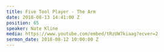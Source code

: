 ```yaml
---
title: Five Tool Player - The Arm
date: 2018-08-13 14:41:00 Z
position: 65
speaker: Nate Kline
media: https://www.youtube.com/embed/tRzUW7kiaag?ecver=2
sermon_date: 2018-08-12 10:00:00 Z
---
```


